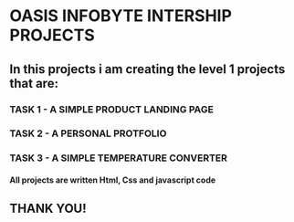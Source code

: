 # OASIS INFOBYTE INTERSHIP PROJECTS
##  In this projects i am creating the level 1 projects that are:
### TASK 1 - A SIMPLE PRODUCT LANDING PAGE
### TASK 2 - A PERSONAL PROTFOLIO
### TASK 3 - A SIMPLE TEMPERATURE CONVERTER 

#### All projects are written Html, Css and javascript code

## THANK YOU!